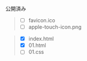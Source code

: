 公開済み
> - [ ] favicon.ico
> - [ ] apple-touch-icon.png

> - [x] index.html
> - [x] 01.html
> - [ ] 01.css
